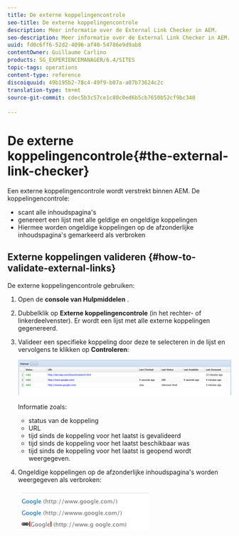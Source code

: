 ```yaml
---
title: De externe koppelingencontrole
seo-title: De externe koppelingencontrole
description: Meer informatie over de External Link Checker in AEM.
seo-description: Meer informatie over de External Link Checker in AEM.
uuid: fd0c6ff6-52d2-4096-af40-54786e9d9ab8
contentOwner: Guillaume Carlino
products: SG_EXPERIENCEMANAGER/6.4/SITES
topic-tags: operations
content-type: reference
discoiquuid: 49b195b2-78c4-49f9-b07a-a87b73624c2c
translation-type: tm+mt
source-git-commit: cdec5b3c57ce1c80c0ed6b5cb7650b52cf9bc340

---
```



# De externe koppelingencontrole{#the-external-link-checker}

Een externe koppelingencontrole wordt verstrekt binnen AEM. De koppelingencontrole:

* scant alle inhoudspagina&#39;s
* genereert een lijst met alle geldige en ongeldige koppelingen
* Hiermee worden ongeldige koppelingen op de afzonderlijke inhoudspagina&#39;s gemarkeerd als verbroken

## Externe koppelingen valideren {#how-to-validate-external-links}

De externe koppelingencontrole gebruiken:

1. Open de **console van Hulpmiddelen** .
1. Dubbelklik op **Externe koppelingencontrole** (in het rechter- of linkerdeelvenster). Er wordt een lijst met alle externe koppelingen gegenereerd.
1. Valideer een specifieke koppeling door deze te selecteren in de lijst en vervolgens te klikken op **Controleren**:

   ![chlimage_1-109](assets/chlimage_1-109.png)

   Informatie zoals:

   * status van de koppeling
   * URL
   * tijd sinds de koppeling voor het laatst is gevalideerd
   * tijd sinds de koppeling voor het laatst beschikbaar was
   * tijd sinds de koppeling voor het laatst is geopend
   wordt weergegeven.

1. Ongeldige koppelingen op de afzonderlijke inhoudspagina&#39;s worden weergegeven als verbroken:

   ![chlimage_1-110](assets/chlimage_1-110.png)

